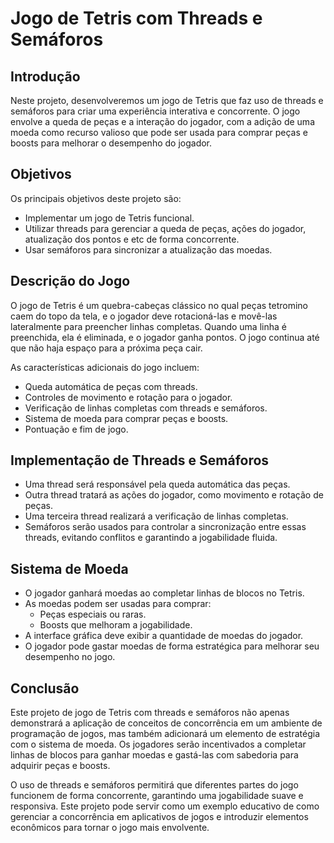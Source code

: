 # Jogo de Tetris com Threads e Semáforos

## Introdução
Neste projeto, desenvolveremos um jogo de Tetris que faz uso de threads e semáforos para criar uma experiência interativa e concorrente. O jogo envolve a queda de peças e a interação do jogador, com a adição de uma moeda como recurso valioso que pode ser usada para comprar peças e boosts para melhorar o desempenho do jogador.

## Objetivos
Os principais objetivos deste projeto são:
- Implementar um jogo de Tetris funcional.
- Utilizar threads para gerenciar a queda de peças, ações do jogador, atualização dos pontos e etc de forma concorrente.
- Usar semáforos para sincronizar a atualização das moedas.

## Descrição do Jogo
O jogo de Tetris é um quebra-cabeças clássico no qual peças tetromino caem do topo da tela, e o jogador deve rotacioná-las e movê-las lateralmente para preencher linhas completas. Quando uma linha é preenchida, ela é eliminada, e o jogador ganha pontos. O jogo continua até que não haja espaço para a próxima peça cair.

As características adicionais do jogo incluem:
- Queda automática de peças com threads.
- Controles de movimento e rotação para o jogador.
- Verificação de linhas completas com threads e semáforos.
- Sistema de moeda para comprar peças e boosts.
- Pontuação e fim de jogo.

## Implementação de Threads e Semáforos
- Uma thread será responsável pela queda automática das peças.
- Outra thread tratará as ações do jogador, como movimento e rotação de peças.
- Uma terceira thread realizará a verificação de linhas completas.
- Semáforos serão usados para controlar a sincronização entre essas threads, evitando conflitos e garantindo a jogabilidade fluida.

## Sistema de Moeda
- O jogador ganhará moedas ao completar linhas de blocos no Tetris.
- As moedas podem ser usadas para comprar:
  - Peças especiais ou raras.
  - Boosts que melhoram a jogabilidade.
- A interface gráfica deve exibir a quantidade de moedas do jogador.
- O jogador pode gastar moedas de forma estratégica para melhorar seu desempenho no jogo.

## Conclusão
Este projeto de jogo de Tetris com threads e semáforos não apenas demonstrará a aplicação de conceitos de concorrência em um ambiente de programação de jogos, mas também adicionará um elemento de estratégia com o sistema de moeda. Os jogadores serão incentivados a completar linhas de blocos para ganhar moedas e gastá-las com sabedoria para adquirir peças e boosts.

O uso de threads e semáforos permitirá que diferentes partes do jogo funcionem de forma concorrente, garantindo uma jogabilidade suave e responsiva. Este projeto pode servir como um exemplo educativo de como gerenciar a concorrência em aplicativos de jogos e introduzir elementos econômicos para tornar o jogo mais envolvente.

